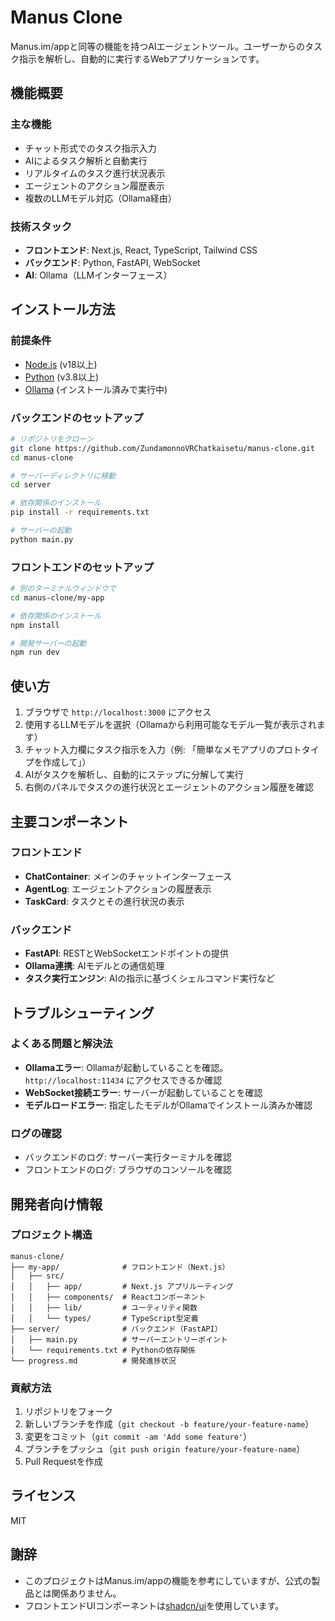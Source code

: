 # Manus Clone

Manus.im/appと同等の機能を持つAIエージェントツール。ユーザーからのタスク指示を解析し、自動的に実行するWebアプリケーションです。

## 機能概要

### 主な機能
- チャット形式でのタスク指示入力
- AIによるタスク解析と自動実行
- リアルタイムのタスク進行状況表示
- エージェントのアクション履歴表示
- 複数のLLMモデル対応（Ollama経由）

### 技術スタック
- **フロントエンド**: Next.js, React, TypeScript, Tailwind CSS
- **バックエンド**: Python, FastAPI, WebSocket
- **AI**: Ollama（LLMインターフェース）

## インストール方法

### 前提条件
- [Node.js](https://nodejs.org/) (v18以上)
- [Python](https://www.python.org/) (v3.8以上)
- [Ollama](https://ollama.ai/) (インストール済みで実行中)

### バックエンドのセットアップ
```bash
# リポジトリをクローン
git clone https://github.com/ZundamonnoVRChatkaisetu/manus-clone.git
cd manus-clone

# サーバーディレクトリに移動
cd server

# 依存関係のインストール
pip install -r requirements.txt

# サーバーの起動
python main.py
```

### フロントエンドのセットアップ
```bash
# 別のターミナルウィンドウで
cd manus-clone/my-app

# 依存関係のインストール
npm install

# 開発サーバーの起動
npm run dev
```

## 使い方

1. ブラウザで `http://localhost:3000` にアクセス
2. 使用するLLMモデルを選択（Ollamaから利用可能なモデル一覧が表示されます）
3. チャット入力欄にタスク指示を入力（例: 「簡単なメモアプリのプロトタイプを作成して」）
4. AIがタスクを解析し、自動的にステップに分解して実行
5. 右側のパネルでタスクの進行状況とエージェントのアクション履歴を確認

## 主要コンポーネント

### フロントエンド
- **ChatContainer**: メインのチャットインターフェース
- **AgentLog**: エージェントアクションの履歴表示
- **TaskCard**: タスクとその進行状況の表示

### バックエンド
- **FastAPI**: RESTとWebSocketエンドポイントの提供
- **Ollama連携**: AIモデルとの通信処理
- **タスク実行エンジン**: AIの指示に基づくシェルコマンド実行など

## トラブルシューティング

### よくある問題と解決法
- **Ollamaエラー**: Ollamaが起動していることを確認。`http://localhost:11434` にアクセスできるか確認
- **WebSocket接続エラー**: サーバーが起動していることを確認
- **モデルロードエラー**: 指定したモデルがOllamaでインストール済みか確認

### ログの確認
- バックエンドのログ: サーバー実行ターミナルを確認
- フロントエンドのログ: ブラウザのコンソールを確認

## 開発者向け情報

### プロジェクト構造
```
manus-clone/
├── my-app/              # フロントエンド（Next.js）
│   ├── src/
│   │   ├── app/         # Next.js アプリルーティング
│   │   ├── components/  # Reactコンポーネント
│   │   ├── lib/         # ユーティリティ関数
│   │   └── types/       # TypeScript型定義
├── server/              # バックエンド（FastAPI）
│   ├── main.py          # サーバーエントリーポイント
│   └── requirements.txt # Pythonの依存関係
└── progress.md          # 開発進捗状況
```

### 貢献方法
1. リポジトリをフォーク
2. 新しいブランチを作成（`git checkout -b feature/your-feature-name`）
3. 変更をコミット（`git commit -am 'Add some feature'`）
4. ブランチをプッシュ（`git push origin feature/your-feature-name`）
5. Pull Requestを作成

## ライセンス
MIT

## 謝辞
- このプロジェクトはManus.im/appの機能を参考にしていますが、公式の製品とは関係ありません。
- フロントエンドUIコンポーネントは[shadcn/ui](https://ui.shadcn.com/)を使用しています。
